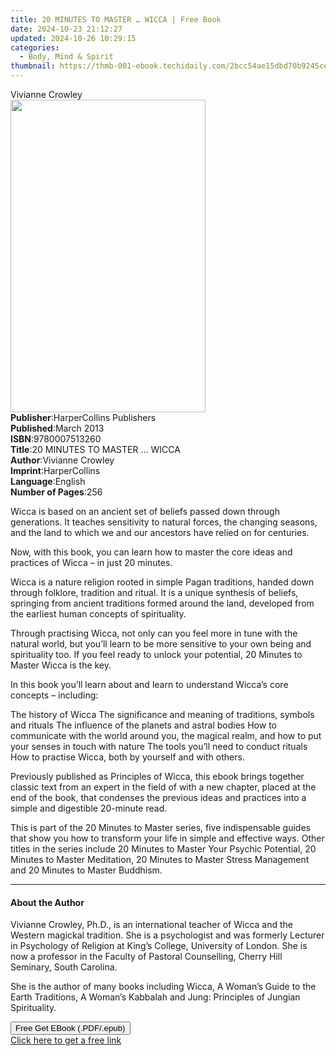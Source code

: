 ```yaml
---
title: 20 MINUTES TO MASTER … WICCA | Free Book
date: 2024-10-23 21:12:27
updated: 2024-10-26 10:29:15
categories:
  - Body, Mind & Spirit
thumbnail: https://thmb-001-ebook.techidaily.com/2bcc54ae15dbd70b9245ced60160099e218b4cb28124aef741aa97563246ab4d.jpg
---
```

<main id="book-container">
  <div class="flex flex-col">
    <div class="book-brief flex-1 py-6 px-4 sm:p-6 md:py-10 md:px-8">
      <!-- brief-->
      <div class="book-brief-main">Vivianne Crowley</div>
    </div>
    <div
      class="book-meta-info flex-1 grid gap-4 col-start-1 col-end-3 row-start-1 sm:mb-6 sm:grid-cols-4 lg:gap-6 lg:col-start-2 lg:row-end-6 lg:row-span-6 lg:mb-0"
    >
      <div
        class="book-meta-info-left place-content-center mt-4 p-4 text-sm leading-6 col-start-2 col-span-2 dark:text-slate-400"
      >
        <img
          class="w-full h-500 object-cover rounded-lg sm:h-255 sm:col-span-2 lg:col-span-full"
          src="https://img-001-ebook.techidaily.com/037b062ae9185a6ab8b38b43bd279de5881b63f299375ac6fe00cfb0299751fb.jpg"
          alt=""
          width="312"
          height="500"
        />
      </div>
      <div
        class="book-meta-info-right mt-2 col-start-1 row-start-2 col-span-3 self-center"
      >
        <!-- meta data  -->
        <div class="flex flex-col px-4 md:px-8">
          <div class="flex-1">
            <strong>Publisher</strong>:<span class="px-2"
              >HarperCollins Publishers</span
            >
          </div>
          <div class="flex-1">
            <strong>Published</strong>:<span class="px-2">March 2013</span>
          </div>
          <div class="flex-1">
            <strong>ISBN</strong>:<span class="px-2">9780007513260</span>
          </div>
          <div class="flex-1">
            <strong>Title</strong>:<span class="px-2"
              >20 MINUTES TO MASTER … WICCA</span
            >
          </div>
          <div class="flex-1">
            <strong>Author</strong>:<span class="px-2">Vivianne Crowley</span>
          </div>
          <div class="flex-1">
            <strong>Imprint</strong>:<span class="px-2">HarperCollins</span>
          </div>
          <div class="flex-1">
            <strong>Language</strong>:<span class="px-2">English</span>
          </div>
          <div class="flex-1">
            <strong>Number of Pages</strong>:<span class="px-2">256</span>
          </div>
        </div>
      </div>
    </div>
    <div class="book-description flex-1 py-6 px-4 sm:p-6 md:py-10 md:px-8">
      <div class="book-description-main">
        <div accordion-content="" id="description">
          <p>
            Wicca is based on an ancient set of beliefs passed down through
            generations. It teaches sensitivity to natural forces, the changing
            seasons, and the land to which we and our ancestors have relied on
            for centuries.
          </p>
          <p>
            Now, with this book, you can learn how to master the core ideas and
            practices of Wicca – in just 20 minutes.
          </p>
          <p>
            Wicca is a nature religion rooted in simple Pagan traditions, handed
            down through folklore, tradition and ritual. It is a unique
            synthesis of beliefs, springing from ancient traditions formed
            around the land, developed from the earliest human concepts of
            spirituality.
          </p>
          <p>
            Through practising Wicca, not only can you feel more in tune with
            the natural world, but you’ll learn to be more sensitive to your own
            being and spirituality too. If you feel ready to unlock your
            potential, 20 Minutes to Master Wicca is the key.
          </p>
          <p>
            In this book you’ll learn about and learn to understand Wicca’s core
            concepts – including:
          </p>
          The history of Wicca The significance and meaning of traditions,
          symbols and rituals The influence of the planets and astral bodies How
          to communicate with the world around you, the magical realm, and how
          to put your senses in touch with nature The tools you’ll need to
          conduct rituals How to practise Wicca, both by yourself and with
          others.
          <p>
            Previously published as Principles of Wicca, this ebook brings
            together classic text from an expert in the field of with a new
            chapter, placed at the end of the book, that condenses the previous
            ideas and practices into a simple and digestible 20-minute read.
          </p>
          <p>
            This is part of the 20 Minutes to Master series, five indispensable
            guides that show you how to transform your life in simple and
            effective ways. Other titles in the series include 20 Minutes to
            Master Your Psychic Potential, 20 Minutes to Master Meditation, 20
            Minutes to Master Stress Management and 20 Minutes to Master
            Buddhism.
          </p>
        </div>
        <div class="accordion-fader"></div>
      </div>
    </div>
    <div class="book-excerpts flex-1 py-6 px-4 sm:p-6 md:py-10 md:px-8">
      <!-- excerpts-->
      <div class="book-excerpts-main">
        <hr />
        <h4 class="placeholder placeholder-heading">
          <span>About the Author</span>
        </h4>
        <p></p>
        <p>
          Vivianne Crowley, Ph.D., is an international teacher of Wicca and the
          Western magickal tradition. She is a psychologist and was formerly
          Lecturer in Psychology of Religion at King’s College, University of
          London. She is now a professor in the Faculty of Pastoral Counselling,
          Cherry Hill Seminary, South Carolina.
        </p>
        <p>
          She is the author of many books including Wicca, A Woman’s Guide to
          the Earth Traditions, A Woman’s Kabbalah and Jung: Principles of
          Jungian Spirituality.
        </p>
        <p></p>
      </div>
    </div>
    <div
      class="book-about-author flex-1 py-6 px-4 sm:p-6 md:py-10 md:px-8"
    ></div>
    <div class="book-free-get flex-1 py-6 px-4 sm:p-6 md:py-10 md:px-8">
      <button
        id="btn-free-get"
        class="bg-blue-500 hover:bg-blue-700 text-white font-bold py-2 px-4 rounded"
      >
        Free Get EBook (.PDF/.epub)
      </button>
      <div id="countdown-display" class="px-2 text-lg mt-2"></div>
      <a
        id="free-link"
        class="hidden bg-blue-500 hover:bg-blue-700 text-white font-bold py-2 px-4 rounded"
        href="https://www.ebooks.com/en-us/book/2211822/20-minutes-to-master-wicca/vivianne-crowley/"
        target="_blank"
        >Click here to get a free link</a
      >
    </div>
    <script>
      let countdownTime = 0;
      let countdownInterval = null;
      document
        .getElementById('btn-free-get')
        .addEventListener('click', startCountdown);
      function startCountdown() {
        countdownTime = new Date().getTime() + 60000 * 3;
        countdownInterval = setInterval(updateCountdown, 1000);
        document.getElementById('btn-free-get').disabled = true;
        document
          .getElementById('btn-free-get')
          .classList.add('bg-gray-500', 'cursor-not-allowed');
      }
      function updateCountdown() {
        let currentTime = new Date().getTime();
        let timeLeft = countdownTime - currentTime;
        let secondsLeft = Math.floor(timeLeft / 1000);
        document.getElementById('countdown-display').innerHTML =
          `Remaining time: ${secondsLeft} seconds.`;
        if (secondsLeft <= 0) {
          clearInterval(countdownInterval);
          document.getElementById('btn-free-get').classList.add('hidden');
          document.getElementById('free-link').classList.remove('hidden');
          document.getElementById('countdown-display').innerHTML = '';
        }
      }
    </script>
  </div>
</main>
